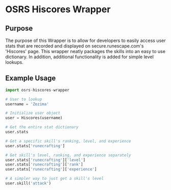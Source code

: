 # OSRS Hiscores Wrapper

## Purpose
  The purpose of this Wrapper is to allow for developers to easily access user stats that are recorded and displayed on secure.runescape.com's 'Hiscores' page.  This wrapper neatly packages the skills into an easy to use dictionary.  In addition, additional functionality is added for simple level lookups.
	
	
## Example Usage
```Python
import osrs-hiscores-wrapper

# User to lookup
username = 'Zezima'

# Initialize user object
user = Hiscores(username)

# Get the entire stat dictionary
user.stats

# Get a specific skill's ranking, level, and experience
user.stats['runecrafting']

# Get skill's level, ranking, and experience separately
user.stats['runecrafting']['level']
user.stats['runecrafting']['rank']
user.stats['runecrafting']['experience']

# A simpler way to just get a skill's level
user.skill('attack')
```
